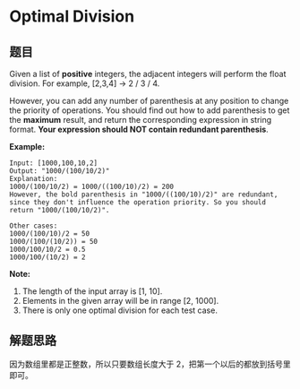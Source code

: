 # Optimal Division

## 题目

Given a list of **positive** integers, the adjacent integers will perform the float division. For example, [2,3,4] -> 2 / 3 / 4.

However, you can add any number of parenthesis at any position to change the priority of operations. You should find out how to add parenthesis to get the **maximum** result, and return the corresponding expression in string format. **Your expression should NOT contain redundant parenthesis**.

**Example:**

```
Input: [1000,100,10,2]
Output: "1000/(100/10/2)"
Explanation:
1000/(100/10/2) = 1000/((100/10)/2) = 200
However, the bold parenthesis in "1000/((100/10)/2)" are redundant, 
since they don't influence the operation priority. So you should return "1000/(100/10/2)". 

Other cases:
1000/(100/10)/2 = 50
1000/(100/(10/2)) = 50
1000/100/10/2 = 0.5
1000/100/(10/2) = 2
```

**Note:**

1. The length of the input array is [1, 10].
2. Elements in the given array will be in range [2, 1000].
3. There is only one optimal division for each test case.


## 解题思路

因为数组里都是正整数，所以只要数组长度大于 2，把第一个以后的都放到括号里即可。


